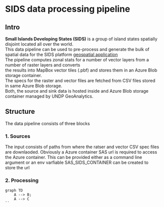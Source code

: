 # SIDS data processing pipeline

## Intro
**Small Islands Developing States (SIDS)** is a group of island states spatially disjoint located all over the world.  
This data pipeline can be used to pre-process and generate the bulk of spatial data for the SIDS platform [geospatial application](https://sids-dashboard.github.io/SIDSDataPlatform/main.html)  
The pipeline computes zonal stats for a number of vector layers from a number of raster layers and converts  
the results into MapBox vector tiles (.pbf) and stores them in an Azure Blob storage container.  
The specs for the raster and vector files are fetched from CSV files stored in same Azure Blob storage.  
Both, the source and sink data is hosted inside and Azure Blob storage container managed by UNDP GeoAnalytics.

## Structure

The data pipeline consists of three blocks

### 1. Sources

The input consists of paths from where the ratser and vector CSV spec files are downlaoded.
Obviously a  Azure container SAS url is required to access the Azure container. This can be provided
either as a command line argument or an env varfiable SAS_SIDS_CONTAINER can be created to store the url

### 2. Processing


```mermaid
graph TD
    A --> B;
    A --> C
``
